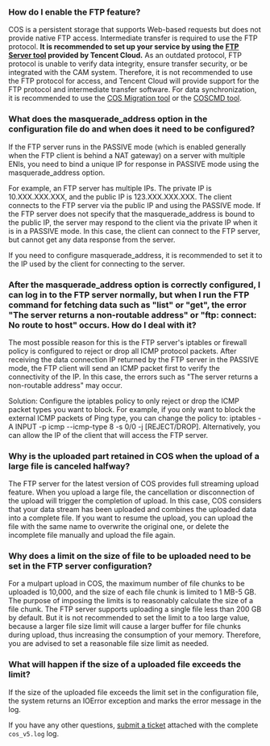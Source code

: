 ### How do I enable the FTP feature?

COS is a persistent storage that supports Web-based requests but does not provide native FTP access. Intermediate transfer is required to use the FTP protocol. **It is recommended to set up your service by using the [FTP Server tool](https://www.qcloud.com/document/product/436/7214) provided by Tencent Cloud.**
As an outdated protocol, FTP protocol is unable to verify data integrity, ensure transfer security, or be integrated with the CAM system. Therefore, it is not recommended to use the FTP protocol for access, and Tencent Cloud will provide support for the FTP protocol and intermediate transfer software. 
For data synchronization, it is recommended to use the [COS Migration tool](https://www.qcloud.com/document/product/436/7133) or the [COSCMD tool](https://www.qcloud.com/document/product/436/10976).

### What does the masquerade_address option in the configuration file do and when does it need to be configured?

If the FTP server runs in the PASSIVE mode (which is enabled generally when the FTP client is behind a NAT gateway) on a server with multiple ENIs, you need to bind a unique IP for response in PASSIVE mode using the masquerade_address option. 

For example, an FTP server has multiple IPs. The private IP is 10.XXX.XXX.XXX, and the public IP is 123.XXX.XXX.XXX. The client connects to the FTP server via the public IP and using the PASSIVE mode. If the FTP server does not specify that the masquerade_address is bound to the public IP, the server may respond to the client via the private IP when it is in a PASSIVE mode. In this case, the client can connect to the FTP server, but cannot get any data response from the server.

If you need to configure masquerade_address, it is recommended to set it to the IP used by the client for connecting to the server.

### After the masquerade_address option is correctly configured, I can log in to the FTP server normally, but when I run the FTP command for fetching data such as "list" or "get", the error "The server returns a non-routable address" or "ftp: connect: No route to host" occurs. How do I deal with it?

The most possible reason for this is the FTP server's iptables or firewall policy is configured to reject or drop all ICMP protocol packets. After receiving the data connection IP returned by the FTP server in the PASSIVE mode, the FTP client will send an ICMP packet first to verify the connectivity of the IP. In this case, the errors such as "The server returns a non-routable address" may occur.

Solution: Configure the iptables policy to only reject or drop the ICMP packet types you want to block. For example, if you only want to block the external ICMP packets of Ping type, you can change the policy to: iptables -A INPUT -p icmp --icmp-type 8 -s 0/0 -j [REJECT/DROP].
Alternatively, you can allow the IP of the client that will access the FTP server.

### Why is the uploaded part retained in COS when the upload of a large file is canceled halfway?

The FTP server for the latest version of COS provides full streaming upload feature. When you upload a large file, the cancellation or disconnection of the upload will trigger the completion of upload. In this case, COS considers that your data stream has been uploaded and combines the uploaded data into a complete file. If you want to resume the upload, you can upload the file with the same name to overwrite the original one, or delete the incomplete file manually and upload the file again.

### Why does a limit on the size of file to be uploaded need to be set in the FTP server configuration?

For a mulpart upload in COS, the maximum number of file chunks to be uploaded is 10,000, and the size of each file chunk is limited to 1 MB-5 GB. The purpose of imposing the limits is to reasonably calculate the size of a file chunk.
The FTP server supports uploading a single file less than 200 GB by default. But it is not recommended to set the limit to a too large value, because a larger file size limit will cause a larger buffer for file chunks during upload, thus increasing the consumption of your memory. Therefore, you are advised to set a reasonable file size limit as needed.

### What will happen if the size of a uploaded file exceeds the limit?

If the size of the uploaded file exceeds the limit set in the configuration file, the system returns an IOError exception and marks the error message in the log.

If you have any other questions, [submit a ticket](https://console.cloud.tencent.com/workorder/category) attached with the complete `cos_v5.log` log.

